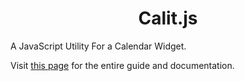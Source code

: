 # <div align='center'>Calit.js</div>

A JavaScript Utility For a Calendar Widget.

Visit <a href='https://deve-sh.github.io/calit.js' target='_blank'>this page</a> for the entire guide and documentation.
